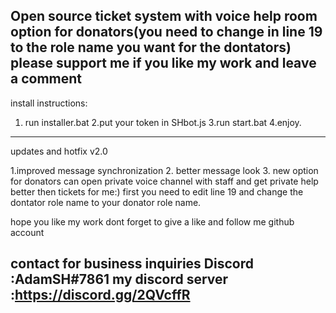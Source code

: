 Open source ticket system with voice help room option for donators(you need to change in line 19 to the role name you want for the dontators) please support me if you like my work and leave a comment
-------------------------------------------------------------------

install instructions:
1. run installer.bat
2.put your token in SHbot.js
3.run start.bat
4.enjoy.
-----------------------------------------------
updates and hotfix v2.0


1.improved message synchronization
2. better message look
3. new option for donators can open private voice channel with staff and get private help better then tickets for me:)
first you need to edit line 19 and change the dontator role name to your donator role name.



hope you like my work dont forget to give a like and follow me github account


contact for business inquiries
Discord :AdamSH#7861
my discord server :https://discord.gg/2QVcffR
------------------------------------------------
